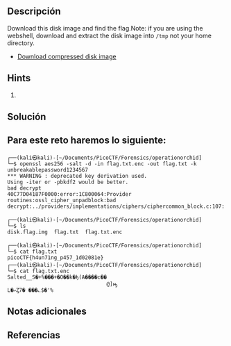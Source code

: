 ## **Descripción**
Download this disk image and find the flag.Note: if you are using the webshell, download and extract the disk image into `/tmp` not your home directory.

- [Download compressed disk image](https://artifacts.picoctf.net/c/214/disk.flag.img.gz)
## Hints
1. 
## **Solución** 
Para este reto haremos lo siguiente:
- 


```
┌──(kali㉿kali)-[~/Documents/PicoCTF/Forensics/operationorchid]
└─$ openssl aes256 -salt -d -in flag.txt.enc -out flag.txt -k unbreakablepassword1234567
*** WARNING : deprecated key derivation used.
Using -iter or -pbkdf2 would be better.
bad decrypt
40C77D04187F0000:error:1C800064:Provider routines:ossl_cipher_unpadblock:bad decrypt:../providers/implementations/ciphers/ciphercommon_block.c:107:

┌──(kali㉿kali)-[~/Documents/PicoCTF/Forensics/operationorchid]
└─$ ls
disk.flag.img  flag.txt  flag.txt.enc

┌──(kali㉿kali)-[~/Documents/PicoCTF/Forensics/operationorchid]
└─$ cat flag.txt 
picoCTF{h4un71ng_p457_1d02081e}                                                                                                                                                                                                                  
┌──(kali㉿kali)-[~/Documents/PicoCTF/Forensics/operationorchid]
└─$ cat flag.txt.enc 
Salted__S�+%���+�O��k�ђ(A����c��
                                @]ԣ
L�ޢȤ7� ���؎$�'%                                                                                                                                                                                                                  

```

## **Notas adicionales**

## **Referencias**